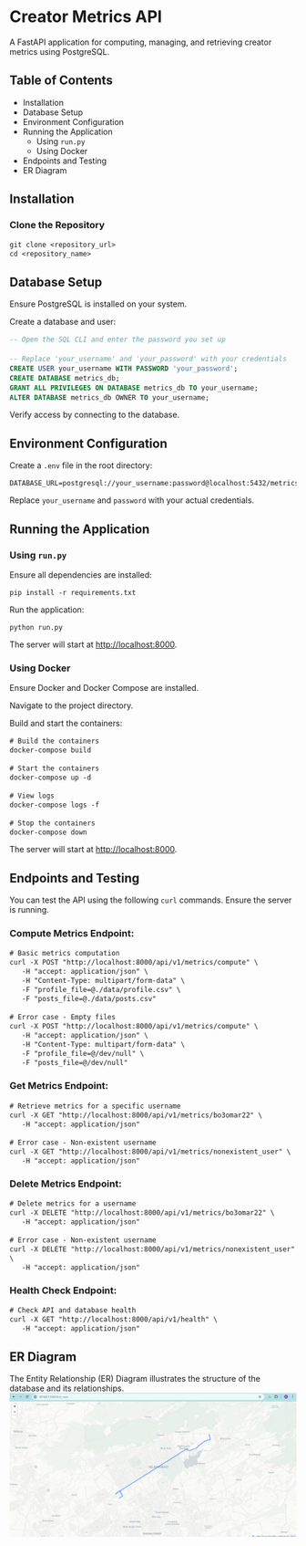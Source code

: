 # Creator Metrics API

A FastAPI application for computing, managing, and retrieving creator metrics using PostgreSQL.

## Table of Contents

- Installation
- Database Setup
- Environment Configuration
- Running the Application
  - Using `run.py`
  - Using Docker
- Endpoints and Testing
- ER Diagram

## Installation

### Clone the Repository
```
git clone <repository_url>
cd <repository_name>
```

## Database Setup

Ensure PostgreSQL is installed on your system.

Create a database and user:
```sql
-- Open the SQL CLI and enter the password you set up

-- Replace 'your_username' and 'your_password' with your credentials
CREATE USER your_username WITH PASSWORD 'your_password';
CREATE DATABASE metrics_db;
GRANT ALL PRIVILEGES ON DATABASE metrics_db TO your_username;
ALTER DATABASE metrics_db OWNER TO your_username;
```

Verify access by connecting to the database.

## Environment Configuration

Create a `.env` file in the root directory:
```
DATABASE_URL=postgresql://your_username:password@localhost:5432/metrics_db
```

Replace `your_username` and `password` with your actual credentials.

## Running the Application

### Using `run.py`

Ensure all dependencies are installed:
```
pip install -r requirements.txt
```

Run the application:
```
python run.py
```

The server will start at [http://localhost:8000](http://localhost:8000).

### Using Docker

Ensure Docker and Docker Compose are installed.

Navigate to the project directory.

Build and start the containers:
```
# Build the containers
docker-compose build

# Start the containers
docker-compose up -d

# View logs
docker-compose logs -f

# Stop the containers
docker-compose down
```
The server will start at [http://localhost:8000](http://localhost:8000).

## Endpoints and Testing

You can test the API using the following `curl` commands. Ensure the server is running.

### Compute Metrics Endpoint:
```
# Basic metrics computation
curl -X POST "http://localhost:8000/api/v1/metrics/compute" \
   -H "accept: application/json" \
   -H "Content-Type: multipart/form-data" \
   -F "profile_file=@./data/profile.csv" \
   -F "posts_file=@./data/posts.csv"

# Error case - Empty files
curl -X POST "http://localhost:8000/api/v1/metrics/compute" \
   -H "accept: application/json" \
   -H "Content-Type: multipart/form-data" \
   -F "profile_file=@/dev/null" \
   -F "posts_file=@/dev/null"
```

### Get Metrics Endpoint:
```
# Retrieve metrics for a specific username
curl -X GET "http://localhost:8000/api/v1/metrics/bo3omar22" \
   -H "accept: application/json"

# Error case - Non-existent username
curl -X GET "http://localhost:8000/api/v1/metrics/nonexistent_user" \
   -H "accept: application/json"
```

### Delete Metrics Endpoint:
```
# Delete metrics for a username
curl -X DELETE "http://localhost:8000/api/v1/metrics/bo3omar22" \
   -H "accept: application/json"

# Error case - Non-existent username
curl -X DELETE "http://localhost:8000/api/v1/metrics/nonexistent_user" \
   -H "accept: application/json"
```

### Health Check Endpoint:
```
# Check API and database health
curl -X GET "http://localhost:8000/api/v1/health" \
   -H "accept: application/json"
```

## ER Diagram

The Entity Relationship (ER) Diagram illustrates the structure of the database and its relationships.
![alt text](https://github.com/Ali-Awais-Safdar/RoutingVisualizationBetweenTwoEndpoints-OSM/blob/master/output.png)

